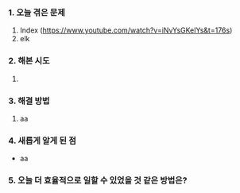 
### **1. 오늘 겪은 문제**

1.  Index (https://www.youtube.com/watch?v=iNvYsGKelYs&t=176s)
2. elk


### **2. 해본 시도**
1. 


### **3. 해결 방법**
1. aa

### **4. 새롭게 알게 된 점**
-  aa


### **5. 오늘 더 효율적으로 일할 수 있었을 것 같은 방법은?**
